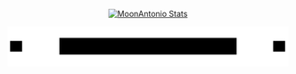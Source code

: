 <!--- 
[![GitHub Status](https://github-readme-stats.vercel.app/api?username=MoonAntonio&&show_icons=true&theme=tokyonight)](https://moonantonio.github.io/)
<p align="center">
  <a href="https://github.com/MoonAntonio" class="rich-diff-level-one">
    <img src="https://github-readme-stats.vercel.app/api?username=MoonAntonio&title_color=333&text_color=777" alt="MoonAntonio Stats" >
  </a>
</p>
-->

<p align="center">
  <a href="https://github.com/MoonAntonio" class="rich-diff-level-one">
    <img src="https://github-readme-stats.vercel.app/api?username=MoonAntonio&&show_icons=true&theme=tokyonight" alt="MoonAntonio Stats" >
  </a>
</p>

<p align="center">
<a href="https://moonantonio.github.io/">
    <img src="https://github.com/MoonAntonio/MoonAntonio/blob/master/banner.png?raw=true"/>
  </a>
  <!--- <a href="https://moonantonio.github.io/">
    <img src="https://github.com/MoonAntonio/MoonAntonio/blob/master/Icon01.png?raw=true" width="32px"/>
  </a>
  &emsp;
  <a href="https://moonantonio.github.io/portfolio/">
    <img src="https://github.com/MoonAntonio/MoonAntonio/blob/master/Icon02.png?raw=true" width="32px"/>
  </a>
  &emsp;
  <a href="https://twitter.com/AntonioMoonNull">
    <img src="https://github.com/MoonAntonio/MoonAntonio/blob/master/Icon03.png?raw=true" width="32px"/>
  </a>
  <br><br>
  <strong>Check out my work below!</strong>
  <br><br>
  <a href="https://badges.pufler.dev">
    <img src="https://badges.pufler.dev/visits/MoonAntonio/MoonAntonio?style=flat-square&color=black&logo=github">
  </a>-->
</p>
